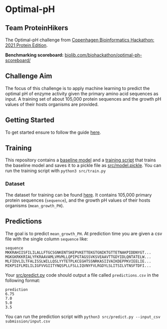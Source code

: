 # Optimal-pH 
## Team ProteinHikers

The Optimal-pH challenge from [Copenhagen Bioinformatics Hackathon: 2021 Protein Edition](https://biohackathon.dk). 

**Benchmarking scoreboard:** [biolib.com/biohackathon/optimal-ph-scoreboard/](https://biolib.com/biohackathon/optimal-ph-scoreboard/)

## Challenge Aim

The focus of this challenge is to apply machine learning to predict the optimal pH of enzyme activity given the primary
amino acid sequences as input. A training set of about 105,000 protein sequences and the growth pH values of their hosts
organisms are provided.

## Getting Started

To get started ensure to follow the
guide [here](https://www.notion.so/Benchmarking-System-46bfaeea0119490cb611688b493c589a).

## Training

This repository contains a [baseline model](src/model.py) and a [training script](src/train.py) that trains the baseline
model and saves it to a pickle file as [src/model.pickle](src/model.pickle). You can run the training script
with `python3 src/train.py`

### Dataset

The dataset for training can be found [here](data/train_set.csv). It contains 105,000 primary protein
sequences (`sequence`), and the growth pH values of their hosts organisms (`mean_growth_PH`).

## Predictions

The goal is to predict `mean_growth_PH`. At prediction time you are given a csv file with the single column `sequence`
like:

```csv
sequence
MKKRAHIISFILILALLFTGCSGNKENTSKEPVKETTEKGTGNIKTGTTETNAKPIDDNYGT...
MGKGKRKKRIALYFKRAAVAMLVMVMLLQPIPGTAGSSVKSVEAAVTTGDYIDLQNTATELW...
MLFIDVLILTFALISSLWILLQSLYYTETPLKCEGHTSSNRKASIIVAIKDEPPKVIEELIE...
MIKPSIFLMILILIGFVVGIITYNQSPLLFSLLIQVNYFVLRGDYLSLITSILVTNSFTDFI...
```

Your [src/predict.py](src/predict.py) code should output a file called `predictions.csv` in the following format:

```
prediction
6.75
7.0
5.0
3.5
```

You can run the prediction script with `python3 src/predict.py --input_csv submission/input.csv`
